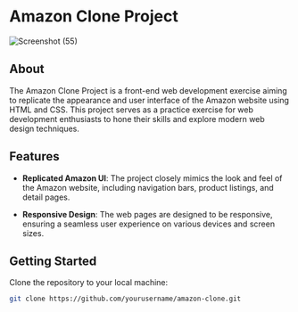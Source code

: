 # Amazon Clone Project

![Screenshot (55)](https://github.com/AditiThakur2/Amazon-Clone/assets/90636698/d475fd7b-0779-4cc5-a929-6d8ce18b72dc)

## About

The Amazon Clone Project is a front-end web development exercise aiming to replicate the appearance and user interface of the Amazon website using HTML and CSS. This project serves as a practice exercise for web development enthusiasts to hone their skills and explore modern web design techniques.

## Features

- **Replicated Amazon UI**: The project closely mimics the look and feel of the Amazon website, including navigation bars, product listings, and detail pages.

- **Responsive Design**: The web pages are designed to be responsive, ensuring a seamless user experience on various devices and screen sizes.

## Getting Started

Clone the repository to your local machine:

```bash
git clone https://github.com/yourusername/amazon-clone.git
